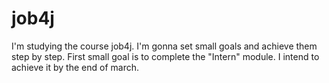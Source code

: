 # job4j
I'm studying the course job4j.
I'm gonna set small goals and achieve them step by step.
First small goal is to complete the "Intern" module.
I intend to achieve it by the end of march.